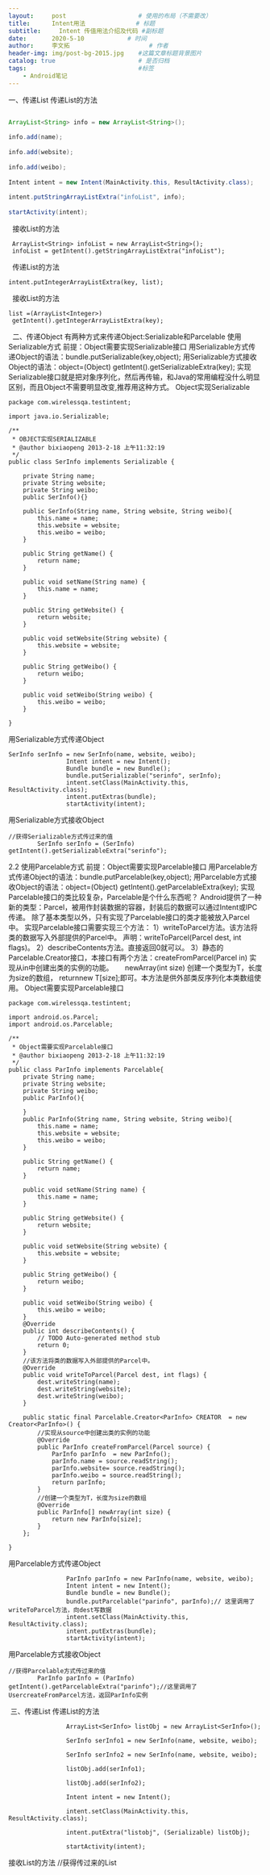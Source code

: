 ```yaml
---
layout:     post                    # 使用的布局（不需要改）
title:      Intent用法              # 标题 
subtitle:     Intent 传值用法介绍及代码 #副标题
date:       2020-5-10            # 时间
author:     李文拓                      # 作者
header-img: img/post-bg-2015.jpg    #这篇文章标题背景图片
catalog: true                       # 是否归档
tags:                               #标签
    - Android笔记
---
```


一、传递List
传递List<String>的方法

```java

ArrayList<String> info = new ArrayList<String>();
 
info.add(name);
 
info.add(website);
 
info.add(weibo);
 
Intent intent = new Intent(MainActivity.this, ResultActivity.class);
 
intent.putStringArrayListExtra("infoList", info);
 
startActivity(intent);
```
  接收List<String>的方法
```
 ArrayList<String> infoList = new ArrayList<String>();
 infoList = getIntent().getStringArrayListExtra("infoList");
```
  传递List<Integer>的方法
```
intent.putIntegerArrayListExtra(key, list);
```
  接收List<Integer>的方法
```
list =(ArrayList<Integer>)
 getIntent().getIntegerArrayListExtra(key);
```
  二、传递Object
有两种方式来传递Object:Serializable和Parcelable
 使用Serializable方式
前提：Object需要实现Serializable接口
用Serializable方式传递Object的语法：bundle.putSerializable(key,object);
用Serializable方式接收Object的语法：object=(Object) getIntent().getSerializableExtra(key);
实现Serializable接口就是把对象序列化，然后再传输，和Java的常用编程没什么明显区别，而且Object不需要明显改变,推荐用这种方式。
Object实现Serializable
```
package com.wirelessqa.testintent;
 
import java.io.Serializable;
 
/**
 * OBJECT实现SERIALIZABLE
 * @author bixiaopeng 2013-2-18 上午11:32:19
 */
public class SerInfo implements Serializable {
 
    private String name;
    private String website;
    private String weibo;
    public SerInfo(){}
 
    public SerInfo(String name, String website, String weibo){
        this.name = name;
        this.website = website;
        this.weibo = weibo;
    }
 
    public String getName() {
        return name;
    }
 
    public void setName(String name) {
        this.name = name;
    }
 
    public String getWebsite() {
        return website;
    }
 
    public void setWebsite(String website) {
        this.website = website;
    }
 
    public String getWeibo() {
        return weibo;
    }
 
    public void setWeibo(String weibo) {
        this.weibo = weibo;
    }
 
}
```

用Serializable方式传递Object
```
SerInfo serInfo = new SerInfo(name, website, weibo);
                Intent intent = new Intent();
                Bundle bundle = new Bundle();
                bundle.putSerializable("serinfo", serInfo);
                intent.setClass(MainActivity.this, ResultActivity.class);
                intent.putExtras(bundle);
                startActivity(intent);
```
用Serializable方式接收Object
```
//获得Serializable方式传过来的值
        SerInfo serInfo = (SerInfo) getIntent().getSerializableExtra("serinfo");
```
2.2 使用Parcelable方式
前提：Object需要实现Parcelable接口
用Parcelable方式传递Object的语法：bundle.putParcelable(key,object);
用Parcelable方式接收Object的语法：object=(Object) getIntent().getParcelableExtra(key);
实现Parcelable接口的类比较复杂，Parcelable是个什么东西呢？
Android提供了一种新的类型：Parcel，被用作封装数据的容器，封装后的数据可以通过Intent或IPC传递。 除了基本类型以外，只有实现了Parcelable接口的类才能被放入Parcel中。
实现Parcelable接口需要实现三个方法： 1）writeToParcel方法。该方法将类的数据写入外部提供的Parcel中。
声明：writeToParcel(Parcel dest, int flags)。
2）describeContents方法。直接返回0就可以。
3）静态的Parcelable.Creator<T>接口，本接口有两个方法：createFromParcel(Parcel in) 实现从in中创建出类的实例的功能。
     newArray(int size) 创建一个类型为T，长度为size的数组， returnnew T[size];即可。本方法是供外部类反序列化本类数组使用。
Object需要实现Parcelable接口
```
package com.wirelessqa.testintent;
 
import android.os.Parcel;
import android.os.Parcelable;
 
/**
 * Object需要实现Parcelable接口
 * @author bixiaopeng 2013-2-18 上午11:32:19
 */
public class ParInfo implements Parcelable{
    private String name;
    private String website;
    private String weibo;
    public ParInfo(){
 
    }
    public ParInfo(String name, String website, String weibo){
        this.name = name;
        this.website = website;
        this.weibo = weibo;
    }
 
    public String getName() {
        return name;
    }
 
    public void setName(String name) {
        this.name = name;
    }
 
    public String getWebsite() {
        return website;
    }
 
    public void setWebsite(String website) {
        this.website = website;
    }
 
    public String getWeibo() {
        return weibo;
    }
 
    public void setWeibo(String weibo) {
        this.weibo = weibo;
    }
    @Override
    public int describeContents() {
        // TODO Auto-generated method stub
        return 0;
    }
    //该方法将类的数据写入外部提供的Parcel中。
    @Override
    public void writeToParcel(Parcel dest, int flags) {
        dest.writeString(name);
        dest.writeString(website);
        dest.writeString(weibo);
    }
 
    public static final Parcelable.Creator<ParInfo> CREATOR  = new Creator<ParInfo>() {
        //实现从source中创建出类的实例的功能
        @Override
        public ParInfo createFromParcel(Parcel source) {
            ParInfo parInfo  = new ParInfo();
            parInfo.name = source.readString();
            parInfo.website= source.readString();
            parInfo.weibo = source.readString();
            return parInfo;
        }
        //创建一个类型为T，长度为size的数组
        @Override
        public ParInfo[] newArray(int size) {
            return new ParInfo[size];
        }
    };   
 
}
```
用Parcelable方式传递Object
```
                ParInfo parInfo = new ParInfo(name, website, weibo);
                Intent intent = new Intent();
                Bundle bundle = new Bundle();
                bundle.putParcelable("parinfo", parInfo);// 这里调用了writeToParcel方法，向dest写数据
                intent.setClass(MainActivity.this, ResultActivity.class);
                intent.putExtras(bundle);
                startActivity(intent);
```
用Parcelable方式接收Object
```
//获得Parcelable方式传过来的值
        ParInfo parInfo = (ParInfo) getIntent().getParcelableExtra("parinfo");//这里调用了UsercreateFromParcel方法，返回ParInfo实例
```
 三、传递List<Object>
传递List<Object>的方法
```
                ArrayList<SerInfo> listObj = new ArrayList<SerInfo>();
 
                SerInfo serInfo1 = new SerInfo(name, website, weibo);
 
                SerInfo serInfo2 = new SerInfo(name, website, weibo);
 
                listObj.add(serInfo1);
 
                listObj.add(serInfo2);
 
                Intent intent = new Intent();
 
                intent.setClass(MainActivity.this, ResultActivity.class);
 
                intent.putExtra("listobj", (Serializable) listObj);
 
                startActivity(intent);
```
接收List<Object>的方法
//获得传过来的List<Object>
 ```
        ArrayList<SerInfo> listObj =  (ArrayList<SerInfo>) getIntent().getSerializableExtra("listobj");

```
